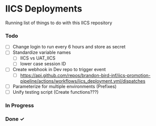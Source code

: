 # IICS Deployments

Running list of things to do with this IICS repository

### Todo

- [ ] Change login to run every 6 hours and store as secret
- [ ] Standardize variable names 
  - [ ] IICS vs UAT_IICS
  - [ ] lower case session ID
- [ ] Create webhook in Dev repo to trigger event
  - [ ] https://api.github.com/repos/brandon-bird-inf/iics-promotion-pipeline/actions/workflows/iics_deployment.yml/dispatches
- [ ] Parameterize for multiple environments (Prefixes)
- [ ] Unify testing script (Create functions???)

### In Progress



### Done ✓

